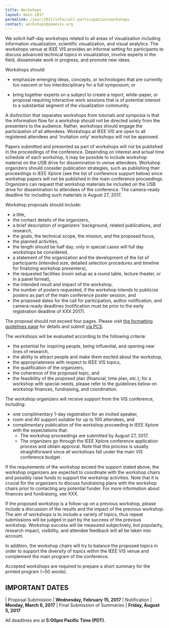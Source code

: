 ```yaml
---
title: Workshops
layout: main-2017
permalink: /year/2017/info/call-participation/workshops
contact: workshops@ieeevis.org
---
```


We solicit half-day workshops related to all areas of visualization
including information visualization, scientific visualization, and
visual analytics. The workshops venue at IEEE VIS provides an informal
setting for participants to discuss advanced technical topics in
visualization, involve experts in the field, disseminate work in
progress, and promote new ideas.

Workshops should:

* emphasize emerging ideas, concepts, or technologies that are
  currently too nascent or too interdisciplinary for a full symposium;
  or
  
* bring together experts on a subject to create a report, white-paper,
  or proposal requiring interactive work sessions that is of potential
  interest to a substantial segment of the visualization community.
  
A distinction that separates workshops from tutorials and symposia is
that the information flow for a workshop should not be directed solely
from the presenters to the audience. Rather, workshops should engage
the participation of all attendees. Workshops at IEEE VIS are open to
all registered attendees and ‘invitation only’ workshops will not be
approved.

Papers submitted and presented as part of workshops will not be
published in the proceedings of the conference. Depending on interest
and actual time schedule of each workshop, it may be possible to
include workshop material on the USB drive for dissemination to venue
attendees.  Workshop organizers should consider publication
strategies, such as publishing their proceedings in IEEE Xplore (see
the list of conference support below) since workshop papers will not
be published in the main conference proceedings. Organizers can
request that workshop materials be included on the USB drive for
dissemination to attendees of the conference.  The camera-ready
deadline for including such materials is August 27, 2017.

Workshop proposals should include:

* a title,
* the contact details of the organizers,
* a brief description of organizers' background, related publications, and research,
* the goals, the technical scope, the mission, and the proposed focus,
* the planned activities,
* the length should be half day; only in special cases will full day workshops be considered,
* a statement of the organization and the development of the list of participants (intended size, detailed selection procedures and timeline for finalizing workshop presenters),
* the requested facilities (room setup as a round table, lecture theater, or in a panel format),
* the intended result and impact of the workshop,
* the number of posters requested, if the workshop intends to publicize posters as part of the main conference poster session, and
* the proposed dates for the call for participation, author notification, and camera-ready deadlines (notification must be prior to the early registration deadline of XXX 2017).

The proposal should not exceed four pages. Please visit
[the formatting guidelines page](http://junctionpublishing.org/vgtc/Tasks/camera.html)
for details and submit [via PCS](http://precisionconference.com/~vgtc/).

The workshops will be evaluated according to the following criteria:

* the potential for inspiring people, being influential, and opening new lines of research,
* the ability to attract people and make them excited about the workshop,
* the appropriateness with respect to IEEE VIS topics,
* the qualification of the organizers,
* the coherence of the proposed topic, and
* the feasibility of the proposed plan (financial, time plan, etc.); for a workshop with special needs, please refer to the guidelines below on workshop finances, fundraising, and coordination.

The workshop organizers will receive support from the VIS conference,
including:

* one complimentary 1-day registration for an invited speaker,
* room and AV support suitable for up to 100 attendees, and
* complimentary publication of the workshop proceeding in IEEE Xplore with the expectations that:
  * The workshop proceedings are submitted by August 27, 2017.
  * The organizers go through the IEEE Xplore conference application process and obtain approval. Note that this process is usually straightforward since all workshops fall under the main VIS conference budget.

If the requirements of the workshop exceed the support stated above,
the workshop organizers are expected to coordinate with the workshop
chairs and possibly raise funds to support the workshop
activities. Note that it is crucial for the organizers to discuss
fundraising plans with the workshop chairs prior to contacting any
potential funder. For more information about finances and fundraising,
see XXX. 

If the proposed workshop is a follow-up on a previous workshop, please include a discussion of the results and the impact of the previous workshop. The aim of workshops is to include a variety of topics, thus repeat submissions will be judged in part by the success of the previous workshop. Workshop success will be measured subjectively, but popularity, research impact, visibility, and attendee feedback will all be taken into account.

In addition, the workshop chairs will try to balance the proposed topics in order to support the diversity of topics within the IEEE VIS venue and complement the main program of the conference.

Accepted workshops are required to prepare a short summary for the printed program (~50 words).

## IMPORTANT DATES

| Proposal Submission               | **Wednesday, February 15, 2017**
| Notification                      | **Monday, March 6, 2017**
| Final Submission of Summaries	    | **Friday, August 5, 2017**

All deadlines are at **5:00pm Pacific Time (PDT)**.
